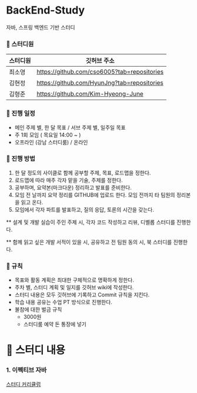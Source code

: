 # BackEnd-Study
자바, 스프링 백엔드 기반 스터디 

### 📌 스터디원

| 스터디원 |  깃허브 주소 |
| --- | --- |
| 최소영 | https://github.com/cso6005?tab=repositories |
| 김현정 | https://github.com/HyunJng?tab=repositories |
| 김형준 | https://github.com/Kim-Hyeong-June |

### 📌 진행 일정

- 메인 주제 별, 한 달 목표 / 서브 주제 별, 일주일 목표
- 주 1회 모임 ( 목요일 14:00 ~ )
- 오프라인 (강남 스터디룸) /  온라인

### 📌 진행 방법

1. 한 달 정도의 사이클로 함께 공부할 주제, 목표, 로드맵을 정한다.
2. 로드맵에 따라 매주 각자 맡을 기술, 주제를 정한다.
3. 공부하며, 요약본(마크다운) 정리하고 발표를 준비한다.
4. 모임 전 날까지 요약 정리를 GITHUB에 업로드 한다. 모임 전까지 타 팀원의 정리본을 읽고 온다.
5. 모임에서 각자 파트를 발표하고, 질의 응답, 토론의 시간을 갖는다.

** 설계 및 개발 실습이 주인 주제 시, 각자 코드 작성하고 리뷰, 디벨롭 스터디를 진행한다.

** 함께 읽고 싶은 개발 서적이 있을 시, 공유하고 전 팀원 동의 시, 북 스터디를 진행한다.

### 📌 규칙

- 목표와 활동 계획은 최대한 구체적으로 명확하게 정한다.
- 주차 별, 스터디 계획 및 일지를 깃허브 wiki에 작성한다.
- 스터디 내용은 모두 깃허브에 기록하고 Commit 규칙을 지킨다.
- 학습 내용 공유는 수업 PT 방식으로 진행한다.
- 불참에 대한 벌금 규칙
    - 3000원
    - 스터디룸 예약 돈 통장에 넣기

# 📖 스터디 내용
### 1. 이펙티브 자바
[스터디 커리큘럼](https://www.notion.so/ssso75/494577a2d28b40cfab2a3d3488b3ba71)

